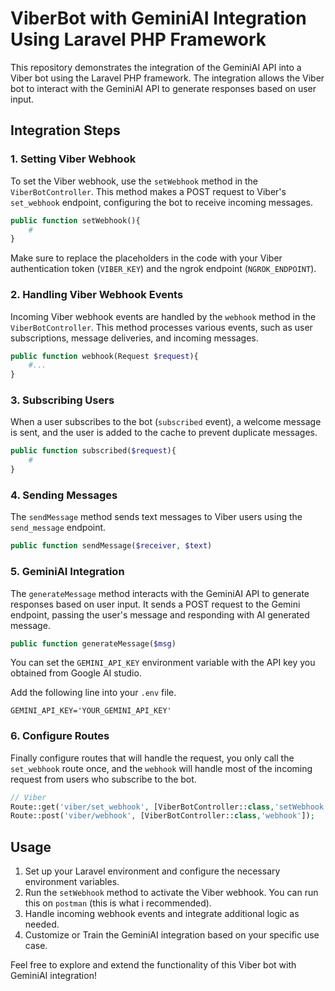 # ViberBot with GeminiAI Integration Using Laravel PHP Framework

This repository demonstrates the integration of the GeminiAI API into a Viber bot using the Laravel PHP framework. The integration allows the Viber bot to interact with the GeminiAI API to generate responses based on user input.

## Integration Steps

### 1. Setting Viber Webhook

To set the Viber webhook, use the `setWebhook` method in the `ViberBotController`. This method makes a POST request to Viber's `set_webhook` endpoint, configuring the bot to receive incoming messages.

```php
public function setWebhook(){
    #
}
```

Make sure to replace the placeholders in the code with your Viber authentication token (`VIBER_KEY`) and the ngrok endpoint (`NGROK_ENDPOINT`).

### 2. Handling Viber Webhook Events

Incoming Viber webhook events are handled by the `webhook` method in the `ViberBotController`. This method processes various events, such as user subscriptions, message deliveries, and incoming messages.

```php
public function webhook(Request $request){
    #...
}
```

### 3. Subscribing Users

When a user subscribes to the bot (`subscribed` event), a welcome message is sent, and the user is added to the cache to prevent duplicate messages.

```php
public function subscribed($request){
    #
}
```

### 4. Sending Messages

The `sendMessage` method sends text messages to Viber users using the `send_message` endpoint.

```php
public function sendMessage($receiver, $text)
```

### 5. GeminiAI Integration

The `generateMessage` method interacts with the GeminiAI API to generate responses based on user input. It sends a POST request to the Gemini endpoint, passing the user's message and responding with AI generated message.

```php
public function generateMessage($msg)
```

You can set the `GEMINI_API_KEY` environment variable with the API key you obtained from Google AI studio.

Add the following line into your `.env` file.

```
GEMINI_API_KEY='YOUR_GEMINI_API_KEY'
```

### 6. Configure Routes

Finally configure routes that will handle the request, you only call the `set_webhook` route once, and the `webhook` will handle most of the incoming request from users who subscribe to the bot.

```php
// Viber
Route::get('viber/set_webhook', [ViberBotController::class,'setWebhook']); // set webhook
Route::post('viber/webhook', [ViberBotController::class,'webhook']);
```

## Usage

1. Set up your Laravel environment and configure the necessary environment variables.
2. Run the `setWebhook` method to activate the Viber webhook. You can run this on `postman` (this is what i recommended).
3. Handle incoming webhook events and integrate additional logic as needed.
4. Customize or Train the GeminiAI integration based on your specific use case.

Feel free to explore and extend the functionality of this Viber bot with GeminiAI integration!
